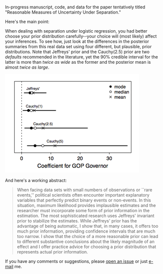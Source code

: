 In-progress manuscript, code, and data for the paper tentatively titled "Reasonable Measures of Uncertainty Under Separation."

Here's the main point: 

When dealing with separation under logistic regression, you had better choose your prior distribution carefully--your choice will (most likely) affect your inferences. To see how, just look at the differences in the posterior summaries from this real data set using four different, but plausible, prior distributions. Note that Jeffreys' prior and the Cauchy(2.5) prior are two *defaults* recommended in the literature, yet the 90% credible interval for the latter is more than *twice as wide* as the former and the posterior mean is almost *twice as large*.

![An illustration that the choice of prior matters.](matters-ci.png)

And here's a working abstract:

> When facing data sets with small numbers of observations or ``rare events,'' political scientists often encounter important explanatory variables that perfectly predict binary events or non-events. In this situation, maximum likelihood provides implausible estimates and the researcher must incorporate some form of prior information in the estimation. The most sophisticated research uses Jeffreys' invariant prior to stabilize the estimates. While Jeffreys' prior has the advantage of being automatic, I show that, in many cases, it offers too much prior information, providing confidence intervals that are much too narrow. I show that the choice of a more reasonable prior can lead to different substantive conclusions about the likely magnitude of an effect and I offer practice advice for choosing a prior distribution that represents actual prior information.

If you have any comments or suggestions, please [open an issue](https://github.com/carlislerainey/priors-for-separatioin/issues) or just [e-mail](mailto:carlislerainey@gmail.com) me.